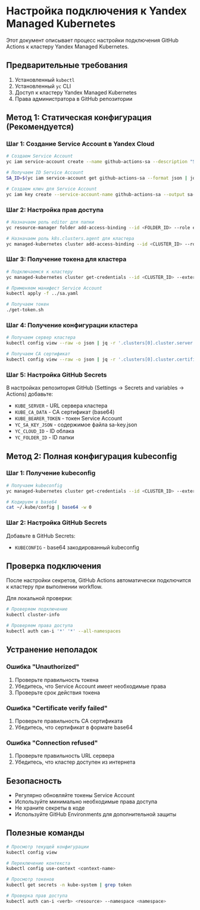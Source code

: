 # Настройка подключения к Yandex Managed Kubernetes

Этот документ описывает процесс настройки подключения GitHub Actions к кластеру Yandex Managed Kubernetes.

## Предварительные требования

1. Установленный `kubectl`
2. Установленный `yc` CLI
3. Доступ к кластеру Yandex Managed Kubernetes
4. Права администратора в GitHub репозитории

## Метод 1: Статическая конфигурация (Рекомендуется)

### Шаг 1: Создание Service Account в Yandex Cloud

```bash
# Создаем Service Account
yc iam service-account create --name github-actions-sa --description "Service Account for GitHub Actions"

# Получаем ID Service Account
SA_ID=$(yc iam service-account get github-actions-sa --format json | jq -r '.id')

# Создаем ключ для Service Account
yc iam key create --service-account-name github-actions-sa --output sa-key.json
```

### Шаг 2: Настройка прав доступа

```bash
# Назначаем роль editor для папки
yc resource-manager folder add-access-binding --id <FOLDER_ID> --role editor --subject serviceAccount:$SA_ID

# Назначаем роль k8s.clusters.agent для кластера
yc managed-kubernetes cluster add-access-binding --id <CLUSTER_ID> --role k8s.clusters.agent --subject serviceAccount:$SA_ID
```

### Шаг 3: Получение токена для кластера

```bash
# Подключаемся к кластеру
yc managed-kubernetes cluster get-credentials --id <CLUSTER_ID> --external

# Применяем манифест Service Account
kubectl apply -f ../sa.yaml

# Получаем токен
./get-token.sh
```

### Шаг 4: Получение конфигурации кластера

```bash
# Получаем сервер кластера
kubectl config view --raw -o json | jq -r '.clusters[0].cluster.server'

# Получаем CA сертификат
kubectl config view --raw -o json | jq -r '.clusters[0].cluster.certificate-authority-data'
```

### Шаг 5: Настройка GitHub Secrets

В настройках репозитория GitHub (Settings → Secrets and variables → Actions) добавьте:

- `KUBE_SERVER` - URL сервера кластера
- `KUBE_CA_DATA` - CA сертификат (base64)
- `KUBE_BEARER_TOKEN` - токен Service Account
- `YC_SA_KEY_JSON` - содержимое файла sa-key.json
- `YC_CLOUD_ID` - ID облака
- `YC_FOLDER_ID` - ID папки

## Метод 2: Полная конфигурация kubeconfig

### Шаг 1: Получение kubeconfig

```bash
# Получаем kubeconfig
yc managed-kubernetes cluster get-credentials --id <CLUSTER_ID> --external

# Кодируем в base64
cat ~/.kube/config | base64 -w 0
```

### Шаг 2: Настройка GitHub Secrets

Добавьте в GitHub Secrets:
- `KUBECONFIG` - base64 закодированный kubeconfig

## Проверка подключения

После настройки секретов, GitHub Actions автоматически подключится к кластеру при выполнении workflow.

Для локальной проверки:

```bash
# Проверяем подключение
kubectl cluster-info

# Проверяем права доступа
kubectl auth can-i '*' '*' --all-namespaces
```

## Устранение неполадок

### Ошибка "Unauthorized"

1. Проверьте правильность токена
2. Убедитесь, что Service Account имеет необходимые права
3. Проверьте срок действия токена

### Ошибка "Certificate verify failed"

1. Проверьте правильность CA сертификата
2. Убедитесь, что сертификат в формате base64

### Ошибка "Connection refused"

1. Проверьте правильность URL сервера
2. Убедитесь, что кластер доступен из интернета

## Безопасность

- Регулярно обновляйте токены Service Account
- Используйте минимально необходимые права доступа
- Не храните секреты в коде
- Используйте GitHub Environments для дополнительной защиты

## Полезные команды

```bash
# Просмотр текущей конфигурации
kubectl config view

# Переключение контекста
kubectl config use-context <context-name>

# Просмотр токенов
kubectl get secrets -n kube-system | grep token

# Проверка прав доступа
kubectl auth can-i <verb> <resource> --namespace <namespace>
```
